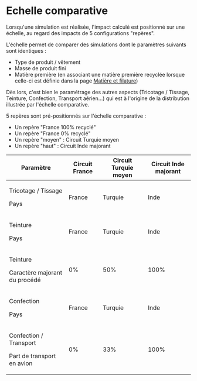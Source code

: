 # Echelle comparative

Lorsqu'une simulation est réalisée, l'impact calculé est positionné sur une échelle, au regard des impacts de 5 configurations "repères".

L'échelle permet de comparer des simulations dont le paramètres suivants sont identiques :&#x20;

* Type de produit / vêtement
* Masse de produit fini
* Matière première (en associant une matière première recyclée lorsque celle-ci est définie dans la page [Matière et filature](etape-du-cycle-de-vie/filature.md))

Dès lors, c'est bien le paramétrage des autres aspects (Tricotage / Tissage, Teinture, Confection, Transport aérien...) qui est à l'origine de la distribution illustrée par l'échelle comparative.

5 repères sont pré-positionnés sur l'échelle comparative :&#x20;

* Un repère "France 100% recyclé"
* Un repère "France 0% recyclé"
* Un repère "moyen" : Circuit Turquie moyen
* Un repère "haut" : Circuit Inde majorant

| Paramètre                                                      | Circuit France | Circuit Turquie moyen | Circuit Inde majorant |
| -------------------------------------------------------------- | -------------- | --------------------- | --------------------- |
| <p>Tricotage / Tissage</p><p>Pays</p>                          | France         | Turquie               | Inde                  |
| <p>Teinture</p><p>Pays</p>                                     | France         | Turquie               | Inde                  |
| <p>Teinture</p><p>Caractère majorant du procédé</p>            | 0%             | 50%                   | 100%                  |
| <p>Confection</p><p>Pays</p>                                   | France         | Turquie               | Inde                  |
| <p>Confection / Transport</p><p>Part de transport en avion</p> | 0%             | 33%                   | 100%                  |
